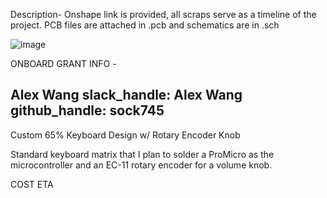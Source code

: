 Description-
Onshape link is provided, all scraps serve as a timeline of the project. PCB files are attached in .pcb and schematics are in .sch

![image](https://github.com/user-attachments/assets/95e6faf0-7039-420a-8228-5930c6d4ce6b)


ONBOARD GRANT INFO -

Alex Wang
slack_handle: Alex Wang
github_handle: sock745
---

Custom 65% Keyboard Design w/ Rotary Encoder Knob

Standard keyboard matrix that I plan to solder a ProMicro as the microcontroller and an EC-11 rotary encoder for a volume knob.

COST ETA

